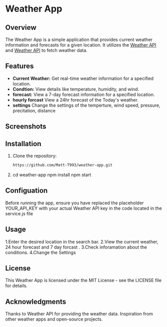 # Weather App

## Overview

The Weather App is a simple application that provides current weather information and forecasts for a given location. It utilizes the [Weather API](https://www.weatherapi.com/) and [Weather API](https://openweathermap.org/api) to fetch weather data.

## Features

- **Current Weather:** Get real-time weather information for a specified location.
- **Condtion:** View details like temperature, humidity, and wind.
- **forecast:** View a 7-day forecast information for a specified location.
- **hourly forcast** View a 24hr forecast of the Today's weather.
- **settings** Change the settings of the temperture, wind speed, pressure, precitation, distance



## Screenshots



## Installation

1. Clone the repository:

   ```bash
   https://github.com/Matt-T993/weather-app.git

2. cd weather-app
   npm install
   npm start

## Configuation
Before running the app, ensure you have replaced the placeholder YOUR_API_KEY with your actual Weather API key in the code located in the service.js file

## Usage
1.Enter the desired location in the search bar.
2.View the current weather, 24 hour forecast and 7 day forcast .
3.Check inforamation about the conditions.
4.Change the Settings

## License
This Weather App is licensed under the MIT License - see the LICENSE file for details.

## Acknowledgments
Thanks to Weather API for providing the weather data.
Inspiration from other weather apps and open-source projects.






